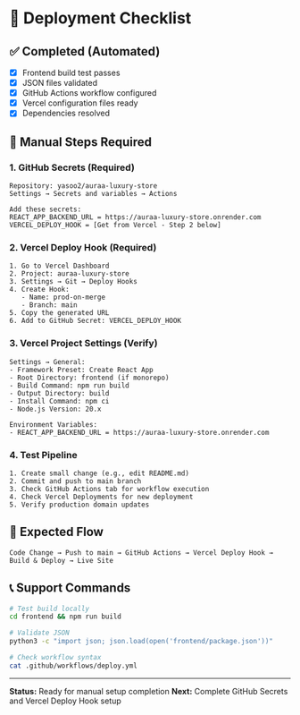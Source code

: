 # 🚀 Deployment Checklist

## ✅ Completed (Automated)
- [x] Frontend build test passes
- [x] JSON files validated
- [x] GitHub Actions workflow configured
- [x] Vercel configuration files ready
- [x] Dependencies resolved

## 🔧 Manual Steps Required

### 1. GitHub Secrets (Required)
```
Repository: yasoo2/auraa-luxury-store
Settings → Secrets and variables → Actions

Add these secrets:
REACT_APP_BACKEND_URL = https://auraa-luxury-store.onrender.com
VERCEL_DEPLOY_HOOK = [Get from Vercel - Step 2 below]
```

### 2. Vercel Deploy Hook (Required)
```
1. Go to Vercel Dashboard
2. Project: auraa-luxury-store
3. Settings → Git → Deploy Hooks
4. Create Hook:
   - Name: prod-on-merge
   - Branch: main
5. Copy the generated URL
6. Add to GitHub Secret: VERCEL_DEPLOY_HOOK
```

### 3. Vercel Project Settings (Verify)
```
Settings → General:
- Framework Preset: Create React App
- Root Directory: frontend (if monorepo)
- Build Command: npm run build
- Output Directory: build
- Install Command: npm ci
- Node.js Version: 20.x

Environment Variables:
- REACT_APP_BACKEND_URL = https://auraa-luxury-store.onrender.com
```

### 4. Test Pipeline
```
1. Create small change (e.g., edit README.md)
2. Commit and push to main branch
3. Check GitHub Actions tab for workflow execution
4. Check Vercel Deployments for new deployment
5. Verify production domain updates
```

## 🎯 Expected Flow
```
Code Change → Push to main → GitHub Actions → Vercel Deploy Hook → Build & Deploy → Live Site
```

## 📞 Support Commands
```bash
# Test build locally
cd frontend && npm run build

# Validate JSON
python3 -c "import json; json.load(open('frontend/package.json'))"

# Check workflow syntax
cat .github/workflows/deploy.yml
```

---
**Status:** Ready for manual setup completion
**Next:** Complete GitHub Secrets and Vercel Deploy Hook setup
